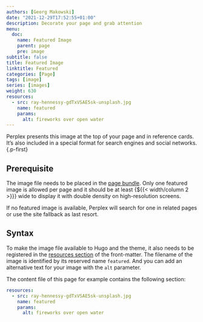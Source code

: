 ```yaml
---
authors: [Georg Makowski]
date: "2021-12-29T17:52:55+01:00"
description: Decorate your page and grab attention
menu:
  doc:
    name: Featured Image
    parent: page
    pre: image
subtitle: false
title: Featured Image
linktitle: Featured
categories: [Page]
tags: [image]
series: [images]
weight: 630
resources:
  - src: ray-hennessy-gdTxVSAE5sk-unsplash.jpg
    name: featured
    params:
      alt: fireworks over open water
---
```


Perplex presents this image at the top of your page and in reference cards. It’s also included in a special format for search engines and social networks.
{.p-first} <!--more-->

## Prerequisite

The image file needs to be placed in the [page bundle](/doc/intro/workflow/content#bundles). Only one featured image is allowed per page and it should be at least {${{< width/column 2 >}}} wide to display it with double density on high-resolution screens.

If no featured image is available, Perplex will search for one in related pages or use the site fallback as last resort.

## Syntax

To make the image file available to Hugo and the theme, it also needs to be registered in the [resources section](/doc/intro/workflow/resources) of the front-matter. The filename of the image is identified by its reserved name `featured`. And you can add an alternative text for your image with the `alt` parameter.

The content file of this page for example contains the following section:

```yaml
resources:
  - src: ray-hennessy-gdTxVSAE5sk-unsplash.jpg
    name: featured
    params:
      alt: fireworks over open water
```
